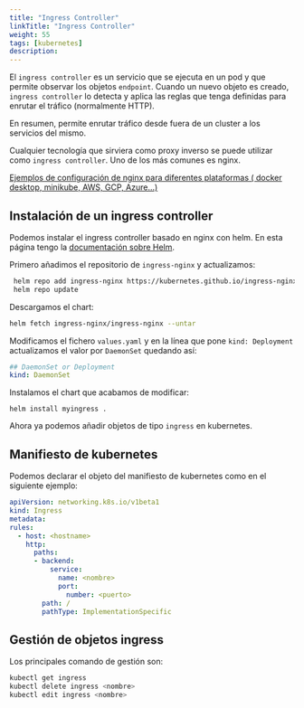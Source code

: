 ```yaml
---
title: "Ingress Controller"
linkTitle: "Ingress Controller"
weight: 55 
tags: [kubernetes]
description:  
---
```


El `ingress controller` es un servicio que se ejecuta en un pod y que permite observar los objetos `endpoint`. Cuando un nuevo objeto es creado, `ingress controller` lo detecta y aplica las reglas que tenga definidas para enrutar el tráfico (normalmente HTTP).

En resumen, permite enrutar tráfico desde fuera de un cluster a los servicios del mismo.

Cualquier tecnología que sirviera como proxy inverso se puede utilizar como `ingress controller`. Uno de los más comunes es nginx.

[Ejemplos de configuración de nginx para diferentes plataformas ( docker desktop, minikube, AWS, GCP, Azure...)](https://github.com/kubernetes/ingress-nginx/blob/main/docs/deploy/index.md)

## Instalación de un ingress controller
Podemos instalar el ingress controller basado en nginx con helm. En esta página tengo la [documentación sobre Helm](/docs/kubernetes/helm).

Primero añadimos el repositorio de `ingress-nginx` y actualizamos:
``` bash 
 helm repo add ingress-nginx https://kubernetes.github.io/ingress-nginx
 helm repo update
 ```

Descargamos el chart:
``` bash
helm fetch ingress-nginx/ingress-nginx --untar
```

Modificamos el fichero `values.yaml` y en la línea que pone `kind: Deployment` actualizamos el valor por `DaemonSet` quedando así:
``` yaml
## DaemonSet or Deployment
kind: DaemonSet
```

Instalamos el chart que acabamos de modificar:
``` shell
helm install myingress .
```

Ahora ya podemos añadir objetos de tipo `ingress` en kubernetes.

## Manifiesto de kubernetes
Podemos declarar el objeto del manifiesto de kubernetes como en el siguiente ejemplo:
``` yaml 
apiVersion: networking.k8s.io/v1beta1 
kind: Ingress 
metadata:
rules:
  - host: <hostname> 
    http:
      paths:
      - backend:
          service:
            name: <nombre> 
            port:
              number: <puerto> 
        path: /
        pathType: ImplementationSpecific
```

## Gestión de objetos ingress
Los principales comando de gestión son:
``` bash
kubectl get ingress
kubectl delete ingress <nombre>
kubectl edit ingress <nombre>
```


